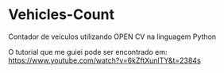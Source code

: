 # Vehicles-Count
Contador de veículos utilizando OPEN CV na linguagem Python

O tutorial que me guiei pode ser encontrado em: https://www.youtube.com/watch?v=6kZftXunlTY&t=2384s
